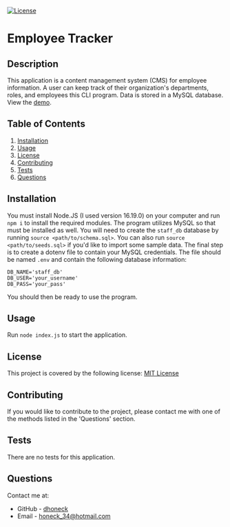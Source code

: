 [![License](https://img.shields.io/badge/License-MIT-yellow.svg)](https://opensource.org/licenses/MIT)
# Employee Tracker

## Description
This application is a content management system (CMS) for employee information. A user can keep track of their organization's departments, roles, and employees this CLI program. Data is stored in a MySQL database. View the [demo](https://drive.google.com/file/d/1v3wsPAHGaXsgjtKm8nDpLsrnaKgCxVLY/view).

## Table of Contents
1. [Installation](#installation)
2. [Usage](#usage)
3. [License](#license)
4. [Contributing](#contributing)
5. [Tests](#tests)
6. [Questions](#questions)

## Installation
You must install Node.JS (I used version 16.19.0) on your computer and run `npm i` to install the required modules. The program utilizes MySQL so that must be installed as well. You will need to create the `staff_db` database by running `source <path/to/schema.sql>`. You can also run `source <path/to/seeds.sql>` if you'd like to import some sample data. The final step is to create a dotenv file to contain your MySQL credentials. The file should be named `.env` and contain the following database information: 
```
DB_NAME='staff_db'
DB_USER='your_username' 
DB_PASS='your_pass'
``` 

You should then be ready to use the program.

## Usage
Run `node index.js` to start the application.

## License
This project is covered by the following license: [MIT License](https://opensource.org/licenses/MIT)

## Contributing
If you would like to contribute to the project, please contact me with one of the methods listed in the 'Questions' section.

## Tests
There are no tests for this application.

## Questions
Contact me at:
* GitHub - [dhoneck](https://github.com/dhoneck)
* Email - honeck_34@hotmail.com

